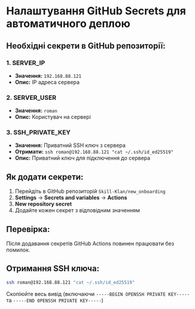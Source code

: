 # Налаштування GitHub Secrets для автоматичного деплою

## Необхідні секрети в GitHub репозиторії:

### 1. SERVER_IP
- **Значення:** `192.168.88.121`
- **Опис:** IP адреса сервера

### 2. SERVER_USER
- **Значення:** `roman`
- **Опис:** Користувач на сервері

### 3. SSH_PRIVATE_KEY
- **Значення:** Приватний SSH ключ з сервера
- **Отримати:** `ssh roman@192.168.88.121 "cat ~/.ssh/id_ed25519"`
- **Опис:** Приватний ключ для підключення до сервера

## Як додати секрети:

1. Перейдіть в GitHub репозиторій `Skill-Klan/new_onboarding`
2. **Settings** → **Secrets and variables** → **Actions**
3. **New repository secret**
4. Додайте кожен секрет з відповідним значенням

## Перевірка:

Після додавання секретів GitHub Actions повинен працювати без помилок.

## Отримання SSH ключа:

```bash
ssh roman@192.168.88.121 "cat ~/.ssh/id_ed25519"
```

Скопіюйте весь вивід (включаючи `-----BEGIN OPENSSH PRIVATE KEY-----` та `-----END OPENSSH PRIVATE KEY-----`)
